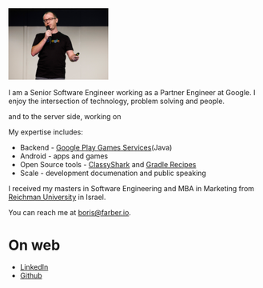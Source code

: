 
<img src="img/Header.jpg" width="200"/>

I am a Senior Software Engineer working as a Partner Engineer at Google. I enjoy the intersection
of technology, problem solving and people.


and to the server side, working on 
 
My expertise includes: 
* Backend - [Google Play Games Services](https://developer.android.com/games/pgs/overview)(Java)
* Android - apps and games
* Open Source tools - [ClassyShark](https://github.com/google/android-classyshark) and [Gradle Recipes](https://github.com/android/gradle-recipes)
* Scale - development documenation and public speaking 

I received my masters in Software Engineering and MBA in Marketing from [Reichman 
University](https://www.runi.ac.il/en/) in Israel.

You can reach me at <boris@farber.io>.

# On web
* [LinkedIn](https://www.linkedin.com/in/borisfarber/) 
* [Github](https://github.com/borisf) 
